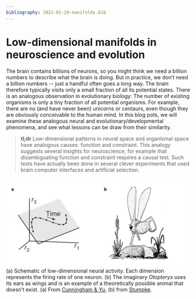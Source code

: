 ```yaml
---
bibliography: 2022-01-28-manifolds.bib
---
```


# Low-dimensional manifolds in neuroscience and evolution

The brain contains billions of neurons, so you might think we need a billion numbers to describe what the brain is doing. But in practice, we don’t need a billion numbers -- just a handful often goes a long way. The brain therefore
typically visits only a small fraction of all its potential states. There is an analogous observation in evolutionary biology: The number of existing organisms is only a tiny fraction of all potential organisms. For example, there are no (and have never been) unicorns or centaurs, even though they are obviously conceivable to the human mind. In this blog pots, we will examine these analogous neural and evolutionary/developmental phenomena, and see what lessons can be draw from their
similarity. 

> **tl;dr** Low-dimensional patterns in neural space and organismal space have analogous causes: function and constraint. This analogy suggests several insights for neuroscience, for example that disambiguating function and constraint requires a causal test. Such tests have actually been done in several clever experiments that used brain computer interfaces and artificial selection. 

![](/images/2022-01-28-manifolds/analogy.jpg)
<span class="caption"> (a) Schematic of low-dimensional neural activity. Each dimension represents the firing rate of one neuron.
(b) The imaginary *Otopteryx* uses its ears as wings and is an example of a theoretically possible animal that doesn't exist. 
  (a) From [Cunningham & Yu](https://doi.org/10.1038/nn.3776), (b) from [Stumpke](http://www.sivatherium.narod.ru/library/Stumpke/book_en.htm).</span>
